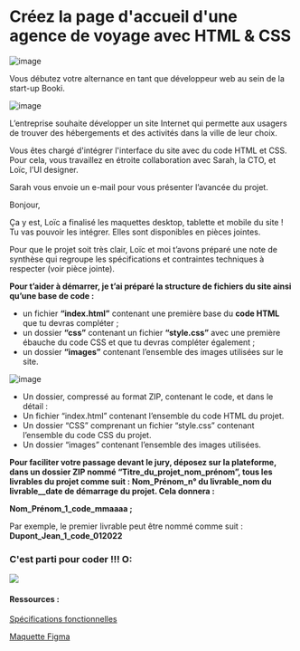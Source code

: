 # Créez la page d'accueil d'une agence de voyage avec HTML & CSS

![image](https://github.com/aurelienheude/P3-Booki/assets/50832720/9533571d-fcf6-49ef-a895-3e6148277819)

Vous débutez votre alternance en tant que développeur web au sein de la start-up Booki. 

![image](https://github.com/aurelienheude/P3-Booki/assets/50832720/60cb4967-b8c7-488f-9905-a3ce8ca7d4b8)

L’entreprise souhaite développer un site Internet qui permette aux usagers de trouver des hébergements et des activités dans la ville de leur choix.

Vous êtes chargé d'intégrer l'interface du site avec du code HTML et CSS. Pour cela, vous travaillez en étroite collaboration avec Sarah, la CTO, et Loïc, l’UI designer. 

Sarah vous envoie un e-mail pour vous présenter l’avancée du projet.

Bonjour,

Ça y est, Loïc a finalisé les maquettes desktop, tablette et mobile du site ! Tu vas pouvoir les intégrer. Elles sont disponibles en pièces jointes. 

Pour que le projet soit très clair, Loïc et moi t’avons préparé une note de synthèse qui regroupe les spécifications et contraintes techniques à respecter (voir pièce jointe).

**Pour t’aider à démarrer, je t’ai préparé la structure de fichiers du site ainsi qu’une base de code :**

- un fichier **“index.html”** contenant une première base du **code HTML** que tu devras compléter ;
- un dossier **“css”** contenant un fichier **“style.css”** avec une première ébauche du code CSS et que tu devras compléter également ;
- un dossier **“images”** contenant l’ensemble des images utilisées sur le site.


![image](https://github.com/aurelienheude/P3-Booki/assets/50832720/9f2a94d1-7850-491b-9a65-345dcf515985)

- Un dossier, compressé au format ZIP, contenant le code, et dans le détail :
- Un fichier “index.html” contenant l’ensemble du code HTML du projet.
- Un dossier “CSS” comprenant un fichier “style.css” contenant l’ensemble du code CSS du projet.
- Un dossier “images” contenant l’ensemble des images utilisées.

**Pour faciliter votre passage devant le jury, déposez sur la plateforme, dans un dossier ZIP nommé “Titre_du_projet_nom_prénom”, tous les livrables du projet comme suit : Nom_Prénom_n° du livrable_nom du livrable__date de démarrage du projet. Cela donnera :**

**Nom_Prénom_1_code_mmaaaa ;**

Par exemple, le premier livrable peut être nommé comme suit : **Dupont_Jean_1_code_012022**


### C'est parti pour coder !!! O:

![](https://media.tenor.com/exuPwTTU-FwAAAAC/key-click-typing.gif)

#### Ressources :

[Spécifications fonctionnelles](https://course.oc-static.com/projects/D%C3%A9veloppeur+Web/IW_P3+HTML+CSS+Booki/IW+%3A+React+Booki+-+Note+de+synthese.pdf)

[Maquette Figma](https://www.figma.com/file/r9YJyUkpVdrxzBBKGH7reY/Maquettes-Booki-(desktop%2C-mobile%2C-tablette)?type=design&node-id=3-0&mode=design)